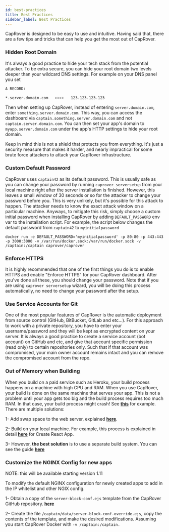 ```yaml
---
id: best-practices
title: Best Practices
sidebar_label: Best Practices
---
```



CapRover is designed to be easy to use and intuitive. Having said that, there are a few tips and tricks that can help you get the most out of CapRover.


### Hidden Root Domain

It's always a good practice to hide your tech stack from the potential attacker. To be extra secure, you can hide your root domain two levels deeper than your wildcard DNS settings. For example on your DNS panel you set

```bash
A RECORD:

*.server.domain.com   >>>>   123.123.123.123
```

Then when setting up CapRover, instead of entering `server.domain.com`, enter `something.server.domain.com`. This way, you can access the dashboard via `captain.something.server.domain.com` and not `captain.server.domain.com`. You can then set your app's domain to `myapp.server.domain.com` under the app's HTTP settings to hide your root domain.

Keep in mind this is not a shield that protects you from everything. It's just a security measure that makes it harder, and nearly impractical for some brute force attackers to attack your CapRover infrastructure.


### Custom Default Password

CapRover uses `captain42` as its default password. This is usually safe as you can change your password by running `caprover serversetup` from your local machine right after the server installation is finished. However, this leaves a small window of 30 seconds or so for the attacker to change your password before you. This is very unlikely, but it's possible for this attack to happen. The attacker needs to know the exact attack window on a particular machine. Anyways, to mitigate this risk, simply choose a custom initial password when installing CapRover by adding `DEFAULT_PASSWORD` env var to the installation script. For example, the script below changes the default password from `captain42` to `myinitialpassword`

```
docker run -e DEFAULT_PASSWORD='myinitialpassword' -p 80:80 -p 443:443 -p 3000:3000 -v /var/run/docker.sock:/var/run/docker.sock -v /captain:/captain caprover/caprover
```


### Enforce HTTPS

It is highly recommended that one of the first things you do is to enable HTTPS and enable "Enforce HTTPS" for your CapRover dashboard. After you've done all these, you should change your password. Note that if you are using `caprover serversetup` wizard, you will be doing this process automatically, no need to change your password after the setup.


### Use Service Accounts for Git

One of the most popular features of CapRover is the automatic deployment from source control (GitHub, BitBucket, GitLab and etc...). For this approach to work with a private repository, you have to enter your username/password and they will be kept as encrypted content on your server. It is always a good practice to create a service account (bot account) on GitHub and etc, and give that account specific permission (read only) to certain repositories only. Such that if that account was compromised, your main owner account remains intact and you can remove the compromised account from the repo.


### Out of Memory when Building

When you build on a paid service such as Heroku, your build process happens on a machine with high CPU and RAM. When you use CapRover, your build is done on the same machine that serves your app. This is not a problem until your app gets too big and the build process requires too much RAM. In that case, your build process might crash! See [**this**](https://github.com/caprover/caprover/issues/315) for example. There are multiple solutions:

1- Add swap space to the web server, explained [**here**](https://www.digitalocean.com/community/tutorials/how-to-add-swap-space-on-ubuntu-16-04).

2- Build on your local machine. For example, this process is explained in detail [**here**](recipe-deploy-create-react-app.md) for Create React App.

3- However, **the best solution** is to use a separate build system. You can see the guide [**here**](ci-cd-integration.md)


### Customize the NGINX Config for new apps

NOTE: this will be available starting version 1.11

To modify the default NGINX configuration for newly created apps to add in the IP whitelist and other NGIX config.

1- Obtain a copy of the ```server-block-conf.ejs``` template from the CapRover GitHub repository. [**here**](https://github.com/caprover/caprover/blob/master/template/server-block-conf.ejs)

2- Create the file ```/captain/data/server-block-conf-override.ejs```, copy the contents of the template, and make the desired modifications. 
Assuming you start CapRover Docker with ```-v /captain:/captain.```
